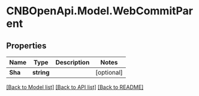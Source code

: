 # CNBOpenApi.Model.WebCommitParent

## Properties

Name | Type | Description | Notes
------------ | ------------- | ------------- | -------------
**Sha** | **string** |  | [optional] 

[[Back to Model list]](../../README.md#documentation-for-models) [[Back to API list]](../../README.md#documentation-for-api-endpoints) [[Back to README]](../../README.md)

